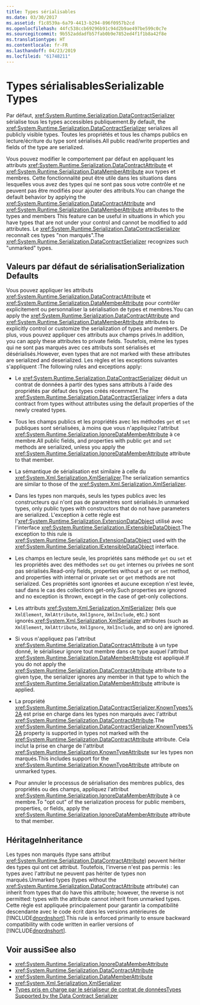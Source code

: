 ```yaml
---
title: Types sérialisables
ms.date: 03/30/2017
ms.assetid: f1c8539a-6a79-4413-b294-896f0957b2cd
ms.openlocfilehash: 44fc538ccb69296b91c94d2b9ae497be599c0c7e
ms.sourcegitcommit: 9b552addadfb57fab0b9e7852ed4f1f1b8a42f8e
ms.translationtype: HT
ms.contentlocale: fr-FR
ms.lasthandoff: 04/23/2019
ms.locfileid: "61748211"
---
```

# <a name="serializable-types"></a><span data-ttu-id="2d4e1-102">Types sérialisables</span><span class="sxs-lookup"><span data-stu-id="2d4e1-102">Serializable Types</span></span>
<span data-ttu-id="2d4e1-103">Par défaut, <xref:System.Runtime.Serialization.DataContractSerializer> sérialise tous les types accessibles publiquement.</span><span class="sxs-lookup"><span data-stu-id="2d4e1-103">By default, the <xref:System.Runtime.Serialization.DataContractSerializer> serializes all publicly visible types.</span></span> <span data-ttu-id="2d4e1-104">Toutes les propriétés et tous les champs publics en lecture/écriture du type sont sérialisés.</span><span class="sxs-lookup"><span data-stu-id="2d4e1-104">All public read/write properties and fields of the type are serialized.</span></span>  
  
 <span data-ttu-id="2d4e1-105">Vous pouvez modifier le comportement par défaut en appliquant les attributs <xref:System.Runtime.Serialization.DataContractAttribute> et <xref:System.Runtime.Serialization.DataMemberAttribute> aux types et membres. Cette fonctionnalité peut être utile dans les situations dans lesquelles vous avez des types qui ne sont pas sous votre contrôle et ne peuvent pas être modifiés pour ajouter des attributs.</span><span class="sxs-lookup"><span data-stu-id="2d4e1-105">You can change the default behavior by applying the <xref:System.Runtime.Serialization.DataContractAttribute> and <xref:System.Runtime.Serialization.DataMemberAttribute> attributes to the types and members This feature can be useful in situations in which you have types that are not under your control and cannot be modified to add attributes.</span></span> <span data-ttu-id="2d4e1-106">Le <xref:System.Runtime.Serialization.DataContractSerializer> reconnaît ces types "non marqués".</span><span class="sxs-lookup"><span data-stu-id="2d4e1-106">The <xref:System.Runtime.Serialization.DataContractSerializer> recognizes such "unmarked" types.</span></span>  
  
## <a name="serialization-defaults"></a><span data-ttu-id="2d4e1-107">Valeurs par défaut de sérialisation</span><span class="sxs-lookup"><span data-stu-id="2d4e1-107">Serialization Defaults</span></span>  
 <span data-ttu-id="2d4e1-108">Vous pouvez appliquer les attributs <xref:System.Runtime.Serialization.DataContractAttribute> et <xref:System.Runtime.Serialization.DataMemberAttribute> pour contrôler explicitement ou personnaliser la sérialisation de types et membres.</span><span class="sxs-lookup"><span data-stu-id="2d4e1-108">You can apply the <xref:System.Runtime.Serialization.DataContractAttribute> and <xref:System.Runtime.Serialization.DataMemberAttribute> attributes to explicitly control or customize the serialization of types and members.</span></span> <span data-ttu-id="2d4e1-109">De plus, vous pouvez appliquer ces attributs aux champs privés.</span><span class="sxs-lookup"><span data-stu-id="2d4e1-109">In addition, you can apply these attributes to private fields.</span></span> <span data-ttu-id="2d4e1-110">Toutefois, même les types qui ne sont pas marqués avec ces attributs sont sérialisés et désérialisés.</span><span class="sxs-lookup"><span data-stu-id="2d4e1-110">However, even types that are not marked with these attributes are serialized and deserialized.</span></span> <span data-ttu-id="2d4e1-111">Les règles et les exceptions suivantes s'appliquent :</span><span class="sxs-lookup"><span data-stu-id="2d4e1-111">The following rules and exceptions apply:</span></span>  
  
- <span data-ttu-id="2d4e1-112">Le <xref:System.Runtime.Serialization.DataContractSerializer> déduit un contrat de données à partir des types sans attributs à l'aide des propriétés par défaut des types créés récemment.</span><span class="sxs-lookup"><span data-stu-id="2d4e1-112">The <xref:System.Runtime.Serialization.DataContractSerializer> infers a data contract from types without attributes using the default properties of the newly created types.</span></span>  
  
- <span data-ttu-id="2d4e1-113">Tous les champs publics et les propriétés avec les méthodes `get` et `set` publiques sont sérialisées, à moins que vous n'appliquiez l'attribut <xref:System.Runtime.Serialization.IgnoreDataMemberAttribute> à ce membre.</span><span class="sxs-lookup"><span data-stu-id="2d4e1-113">All public fields, and properties with public `get` and `set` methods are serialized, unless you apply the <xref:System.Runtime.Serialization.IgnoreDataMemberAttribute> attribute to that member.</span></span>  
  
- <span data-ttu-id="2d4e1-114">La sémantique de sérialisation est similaire à celle du <xref:System.Xml.Serialization.XmlSerializer>.</span><span class="sxs-lookup"><span data-stu-id="2d4e1-114">The serialization semantics are similar to those of the <xref:System.Xml.Serialization.XmlSerializer>.</span></span>  
  
- <span data-ttu-id="2d4e1-115">Dans les types non marqués, seuls les types publics avec les constructeurs qui n'ont pas de paramètres sont sérialisés.</span><span class="sxs-lookup"><span data-stu-id="2d4e1-115">In unmarked types, only public types with constructors that do not have parameters are serialized.</span></span> <span data-ttu-id="2d4e1-116">L'exception à cette règle est l'<xref:System.Runtime.Serialization.ExtensionDataObject> utilisé avec l'interface <xref:System.Runtime.Serialization.IExtensibleDataObject>.</span><span class="sxs-lookup"><span data-stu-id="2d4e1-116">The exception to this rule is <xref:System.Runtime.Serialization.ExtensionDataObject> used with the <xref:System.Runtime.Serialization.IExtensibleDataObject> interface.</span></span>  
  
- <span data-ttu-id="2d4e1-117">Les champs en lecture seule, les propriétés sans méthode `get` ou `set` et les propriétés avec des méthodes `set` ou `get` internes ou privées ne sont pas sérialisés.</span><span class="sxs-lookup"><span data-stu-id="2d4e1-117">Read-only fields, properties without a `get` or `set` method, and properties with internal or private `set` or `get` methods are not serialized.</span></span> <span data-ttu-id="2d4e1-118">Ces propriétés sont ignorées et aucune exception n'est levée, sauf dans le cas des collections get-only.</span><span class="sxs-lookup"><span data-stu-id="2d4e1-118">Such properties are ignored and no exception is thrown, except in the case of get-only collections.</span></span>  
  
- <span data-ttu-id="2d4e1-119">Les attributs <xref:System.Xml.Serialization.XmlSerializer> (tels que  `XmlElement`, `XmlAttribute`, `XmlIgnore`, `XmlInclude`, etc.) sont ignorés.</span><span class="sxs-lookup"><span data-stu-id="2d4e1-119"><xref:System.Xml.Serialization.XmlSerializer> attributes (such as `XmlElement`, `XmlAttribute`, `XmlIgnore`, `XmlInclude`, and so on) are ignored.</span></span>  
  
- <span data-ttu-id="2d4e1-120">Si vous n'appliquez pas l'attribut <xref:System.Runtime.Serialization.DataContractAttribute> à un type donné, le sérialiseur ignore tout membre dans ce type auquel l'attribut <xref:System.Runtime.Serialization.DataMemberAttribute> est appliqué.</span><span class="sxs-lookup"><span data-stu-id="2d4e1-120">If you do not apply the <xref:System.Runtime.Serialization.DataContractAttribute> attribute to a given type, the serializer ignores any member in that type to which the <xref:System.Runtime.Serialization.DataMemberAttribute> attribute is applied.</span></span>  
  
- <span data-ttu-id="2d4e1-121">La propriété <xref:System.Runtime.Serialization.DataContractSerializer.KnownTypes%2A> est prise en charge dans les types non marqués avec l'attribut <xref:System.Runtime.Serialization.DataContractAttribute>.</span><span class="sxs-lookup"><span data-stu-id="2d4e1-121">The <xref:System.Runtime.Serialization.DataContractSerializer.KnownTypes%2A> property is supported in types not marked with the <xref:System.Runtime.Serialization.DataContractAttribute> attribute.</span></span> <span data-ttu-id="2d4e1-122">Cela inclut la prise en charge de l'attribut <xref:System.Runtime.Serialization.KnownTypeAttribute> sur les types non marqués.</span><span class="sxs-lookup"><span data-stu-id="2d4e1-122">This includes support for the <xref:System.Runtime.Serialization.KnownTypeAttribute> attribute on unmarked types.</span></span>  
  
- <span data-ttu-id="2d4e1-123">Pour annuler le processus de sérialisation des membres publics, des propriétés ou des champs, appliquez l'attribut <xref:System.Runtime.Serialization.IgnoreDataMemberAttribute> à ce membre.</span><span class="sxs-lookup"><span data-stu-id="2d4e1-123">To "opt out" of the serialization process for public members, properties, or fields, apply the <xref:System.Runtime.Serialization.IgnoreDataMemberAttribute> attribute to that member.</span></span>  
  
## <a name="inheritance"></a><span data-ttu-id="2d4e1-124">Héritage</span><span class="sxs-lookup"><span data-stu-id="2d4e1-124">Inheritance</span></span>  
 <span data-ttu-id="2d4e1-125">Les types non marqués (type sans attribut <xref:System.Runtime.Serialization.DataContractAttribute>) peuvent hériter des types qui ont cet attribut. Toutefois, l'inverse n'est pas permis : les types avec l'attribut ne peuvent pas hériter de types non marqués.</span><span class="sxs-lookup"><span data-stu-id="2d4e1-125">Unmarked types (types without the <xref:System.Runtime.Serialization.DataContractAttribute> attribute) can inherit from types that do have this attribute; however, the reverse is not permitted: types with the attribute cannot inherit from unmarked types.</span></span> <span data-ttu-id="2d4e1-126">Cette règle est appliquée principalement pour garantir la compatibilité descendante avec le code écrit dans les versions antérieures de [!INCLUDE[dnprdnshort](../../../../includes/dnprdnshort-md.md)].</span><span class="sxs-lookup"><span data-stu-id="2d4e1-126">This rule is enforced primarily to ensure backward compatibility with code written in earlier versions of [!INCLUDE[dnprdnshort](../../../../includes/dnprdnshort-md.md)].</span></span>  
  
## <a name="see-also"></a><span data-ttu-id="2d4e1-127">Voir aussi</span><span class="sxs-lookup"><span data-stu-id="2d4e1-127">See also</span></span>

- <xref:System.Runtime.Serialization.IgnoreDataMemberAttribute>
- <xref:System.Runtime.Serialization.DataContractAttribute>
- <xref:System.Runtime.Serialization.DataMemberAttribute>
- <xref:System.Xml.Serialization.XmlSerializer>
- [<span data-ttu-id="2d4e1-128">Types pris en charge par le sérialiseur de contrat de données</span><span class="sxs-lookup"><span data-stu-id="2d4e1-128">Types Supported by the Data Contract Serializer</span></span>](../../../../docs/framework/wcf/feature-details/types-supported-by-the-data-contract-serializer.md)
